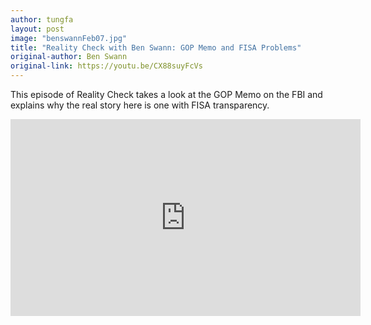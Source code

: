 ```yaml
---
author: tungfa
layout: post
image: "benswannFeb07.jpg"
title: "Reality Check with Ben Swann: GOP Memo and FISA Problems"
original-author: Ben Swann
original-link: https://youtu.be/CX88suyFcVs
---
```


This episode of Reality Check takes a look at the GOP Memo on the FBI and explains why the real story here is one with FISA transparency.

<iframe width="560" height="315" src="https://www.youtube.com/embed/CX88suyFcVs" frameborder="0" allow="autoplay; encrypted-media" allowfullscreen></iframe>
